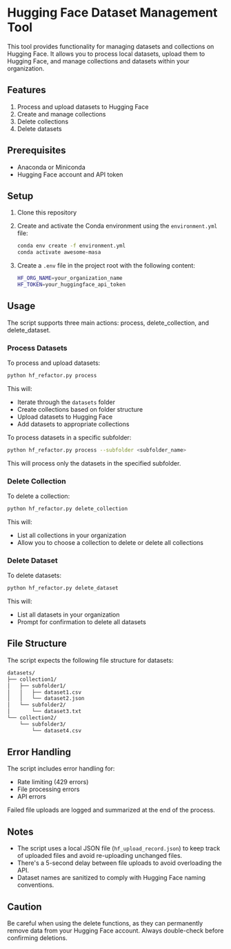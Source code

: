 # Hugging Face Dataset Management Tool

This tool provides functionality for managing datasets and collections on Hugging Face. It allows you to process local datasets, upload them to Hugging Face, and manage collections and datasets within your organization.

## Features

1. Process and upload datasets to Hugging Face
2. Create and manage collections
3. Delete collections
4. Delete datasets

## Prerequisites

- Anaconda or Miniconda
- Hugging Face account and API token

## Setup

1. Clone this repository
2. Create and activate the Conda environment using the `environment.yml` file:

   ```bash
   conda env create -f environment.yml
   conda activate awesome-masa
   ```

3. Create a `.env` file in the project root with the following content:

   ```bash
   HF_ORG_NAME=your_organization_name
   HF_TOKEN=your_huggingface_api_token
   ```

## Usage

The script supports three main actions: process, delete_collection, and delete_dataset.

### Process Datasets

To process and upload datasets:

```bash
python hf_refactor.py process
```

This will:

- Iterate through the `datasets` folder
- Create collections based on folder structure
- Upload datasets to Hugging Face
- Add datasets to appropriate collections

To process datasets in a specific subfolder:

```bash
python hf_refactor.py process --subfolder <subfolder_name>
```

This will process only the datasets in the specified subfolder.

### Delete Collection

To delete a collection:

```bash
python hf_refactor.py delete_collection
```

This will:

- List all collections in your organization
- Allow you to choose a collection to delete or delete all collections

### Delete Dataset

To delete datasets:

```bash
python hf_refactor.py delete_dataset
```

This will:

- List all datasets in your organization
- Prompt for confirmation to delete all datasets

## File Structure

The script expects the following file structure for datasets:

```bash
datasets/
├── collection1/
│   ├── subfolder1/
│   │   ├── dataset1.csv
│   │   └── dataset2.json
│   └── subfolder2/
│       └── dataset3.txt
└── collection2/
    └── subfolder3/
        └── dataset4.csv
```

## Error Handling

The script includes error handling for:

- Rate limiting (429 errors)
- File processing errors
- API errors

Failed file uploads are logged and summarized at the end of the process.

## Notes

- The script uses a local JSON file (`hf_upload_record.json`) to keep track of uploaded files and avoid re-uploading unchanged files.
- There's a 5-second delay between file uploads to avoid overloading the API.
- Dataset names are sanitized to comply with Hugging Face naming conventions.

## Caution

Be careful when using the delete functions, as they can permanently remove data from your Hugging Face account. Always double-check before confirming deletions.